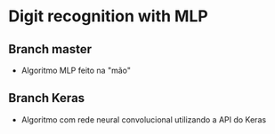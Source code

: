 # Digit recognition with MLP

## Branch master

- Algoritmo MLP feito na "mão"

## Branch Keras

- Algoritmo com rede neural convolucional utilizando a API do Keras
